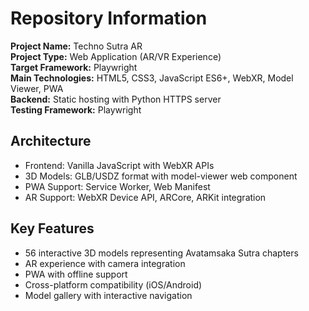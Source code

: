 # Repository Information

**Project Name:** Techno Sutra AR  
**Project Type:** Web Application (AR/VR Experience)  
**Target Framework:** Playwright  
**Main Technologies:** HTML5, CSS3, JavaScript ES6+, WebXR, Model Viewer, PWA  
**Backend:** Static hosting with Python HTTPS server  
**Testing Framework:** Playwright  

## Architecture
- Frontend: Vanilla JavaScript with WebXR APIs
- 3D Models: GLB/USDZ format with model-viewer web component  
- PWA Support: Service Worker, Web Manifest
- AR Support: WebXR Device API, ARCore, ARKit integration

## Key Features
- 56 interactive 3D models representing Avatamsaka Sutra chapters
- AR experience with camera integration
- PWA with offline support
- Cross-platform compatibility (iOS/Android)
- Model gallery with interactive navigation